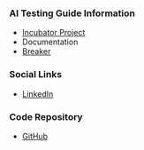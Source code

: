 ### AI Testing Guide Information
* [Incubator Project](#)
* Documentation
* [Breaker](#)

### Social Links
* [LinkedIn](https://www.linkedin.com/company/owasp-ai-testing-guide-project/)

### Code Repository
* [GitHub](https://github.com/OWASP/www-project-ai-testing-guide)
